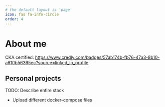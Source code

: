 ```yaml
---
# the default layout is 'page'
icon: fas fa-info-circle
order: 4
---
```


# About me

CKA certified: https://www.credly.com/badges/57ab174b-fb76-47a3-8b10-a610b56365ec?source=linked_in_profile


## Personal projects

TODO: Describe entire stack

- Upload different docker-compose files

